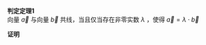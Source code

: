**判定定理1**  
向量 $\vec a$ 与向量 $\vec b$ 共线，当且仅当存在非零实数 $\lambda$ ，使得 $\vec a=\lambda\cdot\vec b$  
  
**证明**  
